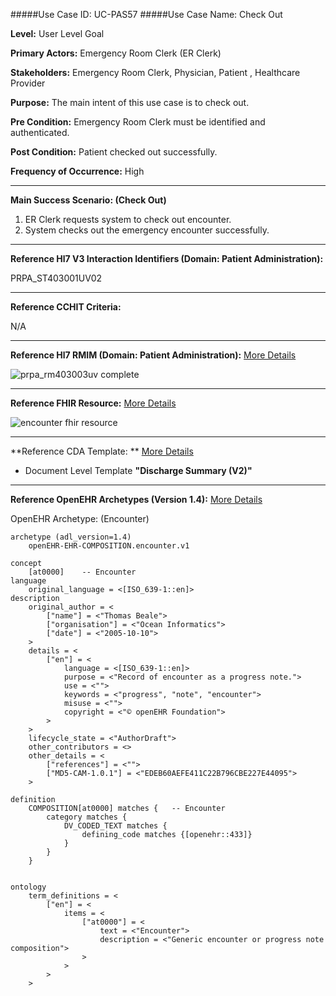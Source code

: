 #####Use Case ID: UC-PAS57
#####Use Case Name: Check Out

**Level:**                     User Level Goal

**Primary Actors:**            Emergency Room Clerk (ER Clerk)

**Stakeholders:**              Emergency Room Clerk, Physician, Patient , Healthcare Provider

**Purpose:**                   The main intent of this use case is to check out.

**Pre Condition:**             Emergency Room Clerk must be identified and authenticated. 

**Post Condition:**            Patient checked out successfully.

**Frequency of Occurrence:**   High
__________________________________________________________
**Main Success Scenario: (Check Out)**

1. ER Clerk requests system to check out encounter.
2. System checks out the emergency encounter successfully.

________________________________________________________________________
**Reference Hl7 V3 Interaction Identifiers (Domain: Patient Administration):**

PRPA_ST403001UV02
_______________________________________________________________
**Reference CCHIT Criteria:**

N/A
_______________________________________________________________
**Reference Hl7 RMIM (Domain: Patient Administration):** [More Details](http://www.hl7.org/implement/standards/product_brief.cfm?product_id=306)

![prpa_rm403003uv complete](https://f.cloud.github.com/assets/5391320/1370184/17371242-3a16-11e3-9b93-0cbd539d9b93.png)
_______________________________________________________________
**Reference FHIR Resource:** [More Details](http://www.hl7.org/implement/standards/fhir/resourcelist.html)

![encounter fhir resource](https://f.cloud.github.com/assets/5391320/1295268/cb11790e-30a9-11e3-8af5-6e7bb9dfdbda.png)
_______________________________________________________________
**Reference CDA Template: ** [More Details](http://www.hl7.org/Special/committees/structure/index.cfm)

* Document Level Template **"Discharge Summary (V2)"**

_______________________________________________________________
**Reference OpenEHR Archetypes (Version 1.4):** [More Details](http://www.openehr.org/ckm/)

OpenEHR Archetype: (Encounter)

``` Archetype
archetype (adl_version=1.4)
	openEHR-EHR-COMPOSITION.encounter.v1

concept
	[at0000]	-- Encounter
language
	original_language = <[ISO_639-1::en]>
description
	original_author = <
		["name"] = <"Thomas Beale">
		["organisation"] = <"Ocean Informatics">
		["date"] = <"2005-10-10">
	>
	details = <
		["en"] = <
			language = <[ISO_639-1::en]>
			purpose = <"Record of encounter as a progress note.">
			use = <"">
			keywords = <"progress", "note", "encounter">
			misuse = <"">
			copyright = <"© openEHR Foundation">
		>
	>
	lifecycle_state = <"AuthorDraft">
	other_contributors = <>
	other_details = <
		["references"] = <"">
		["MD5-CAM-1.0.1"] = <"EDEB60AEFE411C22B796CBE227E44095">
	>

definition
	COMPOSITION[at0000] matches {	-- Encounter
		category matches {
			DV_CODED_TEXT matches {
				defining_code matches {[openehr::433]}
			}
		}
	}


ontology
	term_definitions = <
		["en"] = <
			items = <
				["at0000"] = <
					text = <"Encounter">
					description = <"Generic encounter or progress note composition">
				>
			>
		>
	>
```
